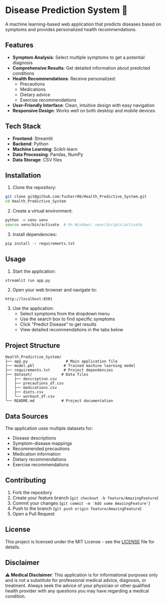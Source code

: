 # Disease Prediction System 🏥

A machine learning-based web application that predicts diseases based on symptoms and provides personalized health recommendations.

## Features

- **Symptom Analysis**: Select multiple symptoms to get a potential diagnosis
- **Comprehensive Results**: Get detailed information about predicted conditions
- **Health Recommendations**: Receive personalized:
  - Precautions
  - Medications
  - Dietary advice
  - Exercise recommendations
- **User-Friendly Interface**: Clean, intuitive design with easy navigation
- **Responsive Design**: Works well on both desktop and mobile devices

## Tech Stack

- **Frontend**: Streamlit
- **Backend**: Python
- **Machine Learning**: Scikit-learn
- **Data Processing**: Pandas, NumPy
- **Data Storage**: CSV files

## Installation

1. Clone the repository:

```bash
git clone git@github.com:Tusharr06/Health_Predictive_System.git
cd Health_Predictive_System
```

2. Create a virtual environment:

```bash
python -m venv venv
source venv/bin/activate  # On Windows: venv\Scripts\activate
```

3. Install dependencies:

```bash
pip install -r requirements.txt
```

## Usage

1. Start the application:

```bash
streamlit run app.py
```

2. Open your web browser and navigate to:

```
http://localhost:8501
```

3. Use the application:
   - Select symptoms from the dropdown menu
   - Use the search box to find specific symptoms
   - Click "Predict Disease" to get results
   - View detailed recommendations in the tabs below

## Project Structure

```
Health_Predictive_System/
├── app.py                 # Main application file
├── model.pkl             # Trained machine learning model
├── requirements.txt      # Project dependencies
├── dataset/             # Data files
│   ├── description.csv
│   ├── precautions_df.csv
│   ├── medications.csv
│   ├── diets.csv
│   └── workout_df.csv
└── README.md            # Project documentation
```

## Data Sources

The application uses multiple datasets for:

- Disease descriptions
- Symptom-disease mappings
- Recommended precautions
- Medication information
- Dietary recommendations
- Exercise recommendations

## Contributing

1. Fork the repository
2. Create your feature branch (`git checkout -b feature/AmazingFeature`)
3. Commit your changes (`git commit -m 'Add some AmazingFeature'`)
4. Push to the branch (`git push origin feature/AmazingFeature`)
5. Open a Pull Request

## License

This project is licensed under the MIT License - see the [LICENSE](LICENSE) file for details.

## Disclaimer

⚠️ **Medical Disclaimer**: This application is for informational purposes only and is not a substitute for professional medical advice, diagnosis, or treatment. Always seek the advice of your physician or other qualified health provider with any questions you may have regarding a medical condition.
